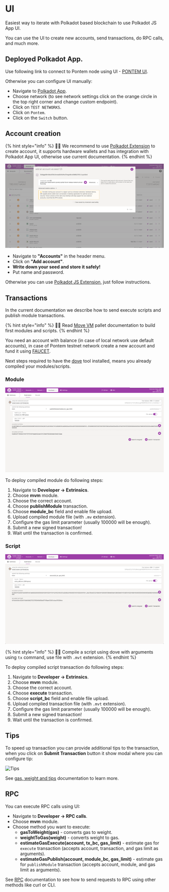 # UI

Easiest way to iterate with Polkadot based blockchain to use Polkadot JS App UI. 

You can use the UI to create new accounts, send transactions, do RPC calls, and much more. 

## Deployed Polkadot App.

Use following link to connect to Pontem node using UI - [PONTEM UI](https://polkadot.js.org/apps/?rpc=wss%3A%2F%2Ftestnet.pontem.network%2Fws#/accounts).

Otherwise you can configure UI manually:

* Navigate to [Polkadot App](https://polkadot.js.org/apps).
* Choose network (to see network settings click on the orange circle in the top right corner and change custom endpoint).
* Click on `TEST NETWORKS`.
* Click on `Pontem`.
* Click on the `Switch` button. 

## Account creation

{% hint style="info" %}
🧙‍♂️ We recommend to use [Polkadot Extension](https://polkadot.js.org/extension/) to create account, it supports hardware wallets and has integration with Polkadot App UI, otherwise use current documentation. 
{% endhint %}

![Account](/assets/account.png "Account")

* Navigate to **"Accounts"** in the header menu.
* Click on **"Add account"**.
* **Write down your seed and store it safely!**
* Put name and password.

Otherwise you can use [Polkadot JS Extension](https://polkadot.js.org/extension/), just follow instructions.

## Transactions

In the current documentation we describe how to send execute scripts and publish module transactions.

{% hint style="info" %}
🧙‍♂️ Read [Move VM](../move_vm/README.md) pallet documentation to build first modules and scripts.
{% endhint %}

You need an account with balance (in case of local network use default accounts), in case of Pontem testnet network create a new account and fund it using [FAUCET](https://t.me/pontem_faucet_bot).

Next steps required to have the [dove](../move_vm/compiler_&_toolset.md) tool installed, means you already compiled your modules/scripts.

### Module

![Deploy Module](/assets/module.png "Deploy Module")

To deploy compiled module do following steps:

1. Navigate to **Developer -> Extrinsics**.
2. Choose **mvm** module.
3. Choose the correct account.
4. Choose **publishModule** transaction.
5. Choose **module_bc** field and enable file upload.
6. Upload compiled module file (with `.mv` extension).
7. Configure the gas limit parameter (usually 100000 will be enough).
8. Submit a new signed transaction!
9. Wait until the transaction is confirmed.

### Script

![Execute script](/assets/script.png "Execute script")

{% hint style="info" %}
🧙‍♂️ Compile a script using dove with arguments using `tx` command, use file with `.mvt` extension.
{% endhint %}

To deploy compiled script transaction do following steps:

1. Navigate to **Developer -> Extrinsics**.
2. Choose **mvm** module.
3. Choose the correct account.
4. Choose **execute** transaction.
5. Choose **script_bc** field and enable file upload.
6. Upload complied transaction file (with `.mvt` extension). 
7. Configure the gas limit parameter (usually 100000 will be enough).
8. Submit a new signed transaction!
9. Wait until the transaction is confirmed.

## Tips

To speed up transaction you can provide additional tips to the transaction, when you click on **Submit Transaction** button it show modal where you can configure tip:

![Tips](/assets/tips.png "Tips")

See [gas, weight and tips](../move_vm/gas.md) documentation to learn more.

## RPC

You can execute RPC calls using UI:

* Navigate to **Developer -> RPC calls**.
* Choose **mvm** module.
* Choose method you want to execute:
  * **gasToWeight(gas)** - converts gas to weight.
  * **weightToGas(weight)** - converts weight to gas.
  * **estimateGasExecute(account, tx_bc, gas_limit)** - estimate gas for `execute` transaction (accepts account, transaction, and gas limit as arguments).
  * **estimateGasPublish(account, module_bc, gas_limit)** - estimate gas for `publishModule` transaction (accepts account, module, and gas limit as arguments).

See [RPC](../move_vm/rpc.md) documentation to see how to send requests to RPC using other methods like curl or CLI.

